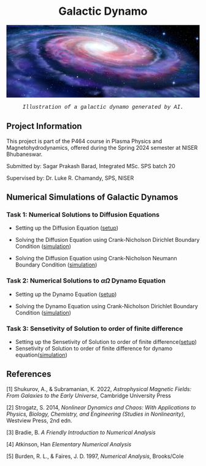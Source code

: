 <div align="center">
  <h1>Galactic Dynamo</h1>
</div>

![Galactic Dynamo](galactic_dynamo.jpg)

<p align="center" style="font-family: 'Courier New', monospace; font-size: 14px;">
  <em>Illustration of a galactic dynamo generated by AI.</em>
</p>

## Project Information

This project is part of the P464 course in Plasma Physics and Magnetohydrodynamics, offered during the Spring 2024 semester at NISER Bhubaneswar.

Submitted by: Sagar Prakash Barad, Integrated MSc. SPS batch 20

Supervised by: Dr. Luke R. Chamandy, SPS, NISER

## Numerical Simulations of Galactic Dynamos

### Task 1: Numerical Solutions to Diffusion Equations

- Setting up the Diffusion Equation ([setup](/diffusion_dquation_simulations/diffusion_equation.md))
  
- Solving the Diffusion Equation using Crank-Nicholson Dirichlet Boundary Condition ([simulation](/diffusion_equation_simulations/z_approximation/diffusion_equation_dirichlet.ipynb))
  
- Solving the Diffusion Equation using Crank-Nicholson Neumann Boundary Condition ([simulation](/diffusion_equation_simulations/z_approximation/diffusion_equation_neumann.ipynb))

### Task 2: Numerical Solutions to $\alpha \Omega$ Dynamo Equation

- Setting up the Dynamo Equation ([setup](/alpha_omega_dynamos/alpha_omega_dynamo.md))

- Solving the Dynamo Equation using Crank-Nicholson Dirichlet Boundary Condition ([simulation](/alpha_omega_dynamos/z_approximation/alpha_omega_dynamo.ipynb))


### Task 3: Sensetivity of Solution to order of finite difference

- Setting up the Sensetivity of Solution to order of finite difference([setup](/senseitivity_to_finite_order/sensetivity_analysis.md))
- Sensetivity of Solution to order of finite difference for dynamo equation([simulation](/senseitivity_to_finite_order/diffusion_equation.ipynb))

## References

[1] Shukurov, A., & Subramanian, K. 2022, *Astrophysical Magnetic Fields: From Galaxies to the Early Universe*, Cambridge University Press

[2] Strogatz, S. 2014, *Nonlinear Dynamics and Chaos: With Applications to Physics, Biology, Chemistry, and Engineering (Studies in Nonlinearity)*, Westview Press, 2nd edn.

[3] Bradie, B. *A Friendly Introduction to Numerical Analysis*

[4] Atkinson, Han *Elementary Numerical Analysis*

[5] Burden, R. L., & Faires, J. D. 1997, *Numerical Analysis*, Brooks/Cole

